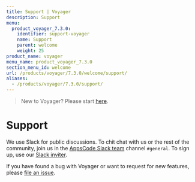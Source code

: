 ```yaml
---
title: Support | Voyager
description: Support
menu:
  product_voyager_7.3.0:
    identifier: support-voyager
    name: Support
    parent: welcome
    weight: 25
product_name: voyager
menu_name: product_voyager_7.3.0
section_menu_id: welcome
url: /products/voyager/7.3.0/welcome/support/
aliases:
  - /products/voyager/7.3.0/support/
---
```

> New to Voyager? Please start [here](/products/voyager/7.3.0/concepts/overview).

# Support

We use Slack for public discussions. To chit chat with us or the rest of the community, join us in the [AppsCode Slack team](https://appscode.slack.com/messages/C0XQFLGRM/details/) channel `#general`. To sign up, use our [Slack inviter](https://slack.appscode.com/).

If you have found a bug with Voyager or want to request for new features, please [file an issue](https://github.com/appscode/voyager/issues/new).
